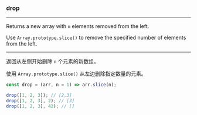 ### drop

------------

Returns a new array with `n` elements removed from the left.

Use `Array.prototype.slice()` to remove the specified number of elements from the left.

------------

返回从左侧开始删除 `n` 个元素的新数组。

使用 `Array.prototype.slice()` 从左边删除指定数量的元素。

```js
const drop = (arr, n = 1) => arr.slice(n);
```

```js
drop([1, 2, 3]); // [2,3]
drop([1, 2, 3], 2); // [3]
drop([1, 2, 3], 42); // []
```

